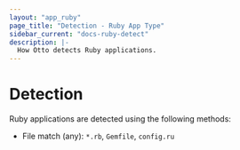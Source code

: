 ```yaml
---
layout: "app_ruby"
page_title: "Detection - Ruby App Type"
sidebar_current: "docs-ruby-detect"
description: |-
  How Otto detects Ruby applications.
---
```


# Detection

Ruby applications are detected using the following methods:

  * File match (any): `*.rb`, `Gemfile`, `config.ru`


